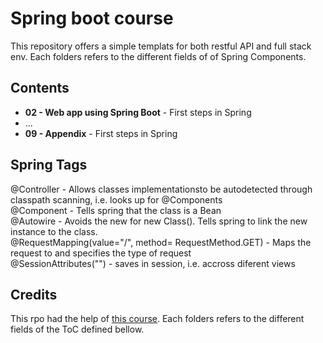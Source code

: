 # Spring boot course

This repository offers a simple templats for both restful API and full stack env. Each folders refers to the different fields of of Spring Components.

## Contents
* **02 - Web app using Spring Boot** - First steps in Spring
* ...
* **09 - Appendix** - First steps in Spring

## Spring Tags
@Controller - Allows classes implementationsto be autodetected through classpath scanning, i.e. looks up for @Components<br>
@Component - Tells spring that the class is a Bean<br>
@Autowire - Avoids the new for new Class(). Tells spring to link the new instance to the class.<br>
@RequestMapping(value="/<ROUTE>", method= RequestMethod.GET) - Maps the request to <ROUTE> and specifies the type of request<br> 
@SessionAttributes("<ATTRIBUTE>") - saves <ATRIBUTE> in session, i.e. accross diferent views<br>

## Credits 
This rpo had the help of [this course](https://www.udemy.com/course/spring-boot-tutorial-for-beginners/). Each folders refers to the different fields of the ToC defined bellow.
